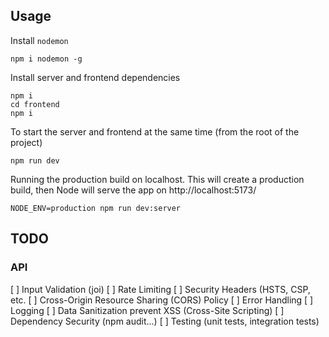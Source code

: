 ## Usage

Install `nodemon`

```
npm i nodemon -g
```

Install server and frontend dependencies

```
npm i
cd frontend
npm i
```

To start the server and frontend at the same time (from the root of the project)

```
npm run dev
```

Running the production build on localhost. This will create a production build, then Node will serve the app on http://localhost:5173/

```
NODE_ENV=production npm run dev:server
```

## TODO

### API

[ ] Input Validation (joi)
[ ] Rate Limiting
[ ] Security Headers (HSTS, CSP, etc.
[ ] Cross-Origin Resource Sharing (CORS) Policy
[ ] Error Handling
[ ] Logging 
[ ] Data Sanitization prevent XSS (Cross-Site Scripting)
[ ] Dependency Security (npm audit...)
[ ] Testing (unit tests, integration tests)